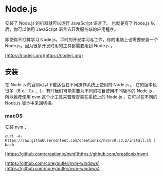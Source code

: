 # Node.js

安装了 Node.js 的机器就可以运行 JavaScript 语言了。 也就是有了 Node.js 以后，你可以使用 JavaScript 语言去开发服务端的应用程序。

即使你不打算学习 Node.js，平时的开发学习与工作，你的电脑上也需要安装一个 Node.js。因为很多开发时用的工具都需要用到 Node.js 。

[https://nodejs.org](https://nodejs.org)

## 安装

在 Node.js 的官网可以下载适合在不同操作系统上使用的 Node.js 。 它的版本也很多（6.x，7.x ... ），有时我们可能需要为不同的项目使用不同版本的 Node.js，所以推荐使用 nvm 这个小工具来管理安装在系统上的 Node.js ，它可以在不同的 Node.js 版本中来回切换。

### macOS

安装 nvm：

```
curl -o- https://raw.githubusercontent.com/creationix/nvm/v0.33.2/install.sh | bash
```

[https://github.com/creationix/nvm](https://github.com/creationix/nvm)

[https://github.com/coreybutler/nvm-windows](https://github.com/coreybutler/nvm-windows)

